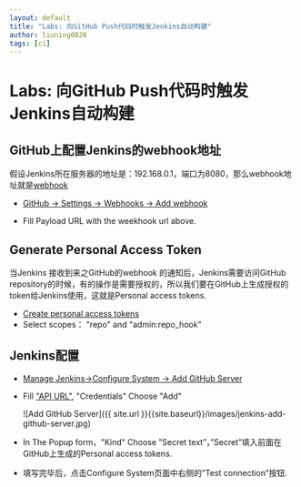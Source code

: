 ```yaml
---
layout: default
title: "Labs: 向GitHub Push代码时触发Jenkins自动构建"
author: liuning0820
tags: [ci]
---
```


# Labs: 向GitHub Push代码时触发Jenkins自动构建

## GitHub上配置Jenkins的webhook地址

假设Jenkins所在服务器的地址是：192.168.0.1，端口为8080，那么webhook地址就是[webhook](http://192.168.0.1:8080/github-webhook/)

- [GitHub -> Settings -> Webhooks -> Add webhook](https://github.com/{your-repo}/settings/hooks/new)

- Fill Payload URL with the weekhook url above.

## Generate Personal Access Token

当Jenkins 接收到来之GitHub的webhook 的通知后，Jenkins需要访问GitHub repository的时候，有的操作是需要授权的，所以我们要在GitHub上生成授权的token给Jenkins使用，这就是Personal access tokens.

- [Create personal access tokens](https://github.com/settings/tokens/new)
- Select scopes： "repo" and "admin:repo_hook"

## Jenkins配置

- [Manage Jenkins->Configure System -> Add GitHub Server](http://{jenkins-host-ip}:8080/configure)
- Fill ["API URL"](https://api.github.com), "Credentials" Choose "Add"

    ![Add GitHub Server]({{ site.url }}{{site.baseurl}}/images/jenkins-add-github-server.jpg)

- In The Popup form，"Kind" Choose ”Secret text”，”Secret”填入前面在GitHub上生成的Personal access tokens.

- 填写完毕后，点击Configure System页面中右侧的”Test connection”按钮.